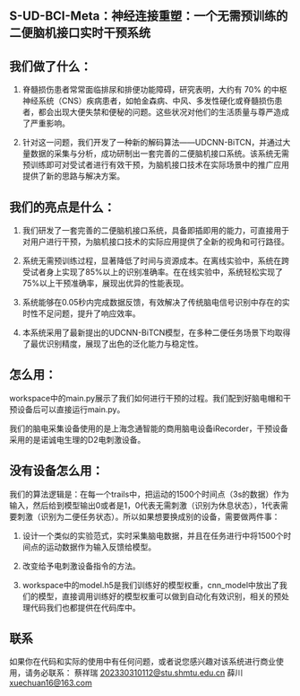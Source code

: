 ## **S-UD-BCI-Meta：神经连接重塑：一个无需预训练的二便脑机接口实时干预系统**

## 我们做了什么：
1. 脊髓损伤患者常常面临排尿和排便功能障碍，研究表明，大约有 70% 的中枢神经系统（CNS）疾病患者，如帕金森病、中风、多发性硬化或脊髓损伤患者，都会出现大便失禁和便秘的问题。这些状况对他们的生活质量与尊严造成了严重影响。

2. 针对这一问题，我们开发了一种新的解码算法——UDCNN-BiTCN，并通过大量数据的采集与分析，成功研制出一套完善的二便脑机接口系统。该系统无需预训练即可对受试者进行有效干预，为脑机接口技术在实际场景中的推广应用提供了新的思路与解决方案。

## 我们的亮点是什么：
1. 我们研发了一套完善的二便脑机接口系统，具备即插即用的能力，可直接用于对用户进行干预，为脑机接口技术的实际应用提供了全新的视角和可行路径。

2. 系统无需预训练过程，显著降低了时间与资源成本。在离线实验中，系统在跨受试者身上实现了85%以上的识别准确率。在在线实验中，系统轻松实现了75%以上干预准确率，展现出优异的性能表现。

3. 系统能够在0.05秒内完成数据反馈，有效解决了传统脑电信号识别中存在的实时性不足问题，提升了响应效率。

4. 本系统采用了最新提出的UDCNN-BiTCN模型，在多种二便任务场景下均取得了最优识别精度，展现了出色的泛化能力与稳定性。

## 怎么用：
workspace中的main.py展示了我们如何进行干预的过程。我们配到好脑电帽和干预设备后可以直接运行main.py。

我们的脑电采集设备使用的是上海念通智能的商用脑电设备iRecorder，干预设备采用的是诺诚电生理的D2电刺激设备。

## 没有设备怎么用：
我们的算法逻辑是：在每一个trails中，把运动的1500个时间点（3s的数据）作为输入，然后给到模型输出0或者是1，0代表无需刺激（识别为休息状态），1代表需要刺激（识别为二便任务状态）。所以如果想要换成别的设备，需要做两件事：

1. 设计一个类似的实验范式，实时采集脑电数据，并且在任务进行中将1500个时间点的运动数据作为输入反馈给模型。

2. 改变给予电刺激设备指令的方法。

3. workspace中的model.h5是我们训练好的模型权重，cnn_model中放出了我们的模型，直接调用训练好的模型权重可以做到自动化有效识别，相关的预处理代码我们也都提供在代码库中。

## 联系
如果你在代码和实际的使用中有任何问题，或者说您感兴趣对该系统进行商业使用，请务必联系：
蔡祥瑞 202330310112@stu.shmtu.edu.cn
薛川 xuechuan16@163.com

